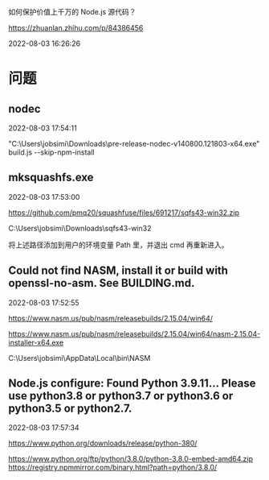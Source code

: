 如何保护价值上千万的 Node.js 源代码？

https://zhuanlan.zhihu.com/p/84386456

2022-08-03 16:26:26

# 问题

## nodec

2022-08-03 17:54:11

"C:\Users\jobsimi\Downloads\pre-release-nodec-v140800.121803-x64.exe" build.js --skip-npm-install

## mksquashfs.exe

2022-08-03 17:53:00

https://github.com/pmq20/squashfuse/files/691217/sqfs43-win32.zip

C:\Users\jobsimi\Downloads\sqfs43-win32

将上述路径添加到用户的环境变量 Path 里，并退出 cmd 再重新进入。

## Could not find NASM, install it or build with openssl-no-asm. See BUILDING.md.

2022-08-03 17:52:55

https://www.nasm.us/pub/nasm/releasebuilds/2.15.04/win64/

https://www.nasm.us/pub/nasm/releasebuilds/2.15.04/win64/nasm-2.15.04-installer-x64.exe

C:\Users\jobsimi\AppData\Local\bin\NASM

## Node.js configure: Found Python 3.9.11... Please use python3.8 or python3.7 or python3.6 or python3.5 or python2.7.

2022-08-03 17:57:34

https://www.python.org/downloads/release/python-380/

https://www.python.org/ftp/python/3.8.0/python-3.8.0-embed-amd64.zip
https://registry.npmmirror.com/binary.html?path=python/3.8.0/
